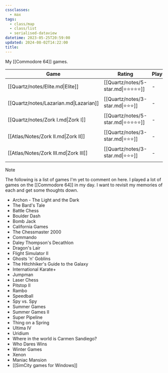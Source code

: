 ```yaml
---
cssclasses:
  - max
tags:
  - class/map
  - class/list
  - serialised-dataview
datetime: 2023-05-25T20:59:00
updated: 2024-08-02T14:22:00
title:
---
```

My [[Commodore 64]] games.

<!-- QueryToSerialize: table without id file.link as Game, rating as Rating, playthroughs as "Plays", link(split( filter(file.tags, (t) => startswith(t, "#status") )[0], "/" )[1]) as Status from #class/video-game where contains(platform, [[Commodore 64]]) sort file.name -->
<!-- SerializedQuery: table without id file.link as Game, rating as Rating, playthroughs as "Plays", link(split( filter(file.tags, (t) => startswith(t, "#status") )[0], "/" )[1]) as Status from #class/video-game where contains(platform, [[Commodore 64]]) sort file.name -->

| Game                                   | Rating                                 | Plays | Status                                   |
| -------------------------------------- | -------------------------------------- | ----- | ---------------------------------------- |
| [[Quartz/notes/Elite.md\|Elite]]       | [[Quartz/notes/5-star.md\|⭐️⭐️⭐️⭐️⭐️]] | \-    | [[Quartz/notes/completed.md\|completed]] |
| [[Quartz/notes/Lazarian.md\|Lazarian]] | [[Quartz/notes/3-star.md\|⭐️⭐️⭐️]]     | \-    | [[Quartz/notes/completed.md\|completed]] |
| [[Quartz/notes/Zork I.md\|Zork I]]     | [[Quartz/notes/5-star.md\|⭐️⭐️⭐️⭐️⭐️]] | \-    | [[Quartz/notes/completed.md\|completed]] |
| [[Atlas/Notes/Zork II.md\|Zork II]]    | [[Quartz/notes/3-star.md\|⭐️⭐️⭐️]]     | \-    | [[Quartz/notes/completed.md\|completed]] |
| [[Atlas/Notes/Zork III.md\|Zork III]]  | [[Quartz/notes/3-star.md\|⭐️⭐️⭐️]]     | \-    | [[Quartz/notes/completed.md\|completed]] |
<!-- SerializedQuery END -->

> [!note]
> The following is a list of games I'm yet to comment on here. I played a lot of games on the [[Commodore 64]] in my day. I want to revisit my memories of each and get some thoughts down.
> 
> - Archon - The Light and the Dark
> - The Bard's Tale
> - Battle Chess 
> - Boulder Dash
> - Bomb Jack
> - California Games
> - The Chessmaster 2000
> - Commando
> - Daley Thompson's Decathlon
> - Dragon's Lair
> - Flight Simulator II
> - Ghosts 'n' Goblins
> - The Hitchhiker's Guide to the Galaxy
> - International Karate+
> - Jumpman
> - Laser Chess
> - Pitstop II
> - Rambo
> - Speedball
> - Spy vs. Spy
> - Summer Games
> - Summer Games II
> - Super Pipeline
> - Thing on a Spring
> - Ultima IV
> - Uridium
> - Where in the world is Carmen Sandiego?
> - Who Dares Wins
> - Winter Games
> - Xenon
> - Maniac Mansion
> - [[SimCity games for Windows]]
